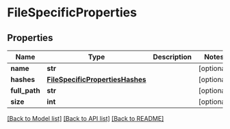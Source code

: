 # FileSpecificProperties

## Properties
Name | Type | Description | Notes
------------ | ------------- | ------------- | -------------
**name** | **str** |  | [optional] 
**hashes** | [**FileSpecificPropertiesHashes**](FileSpecificPropertiesHashes.md) |  | [optional] 
**full_path** | **str** |  | [optional] 
**size** | **int** |  | [optional] 

[[Back to Model list]](../README.md#documentation-for-models) [[Back to API list]](../README.md#documentation-for-api-endpoints) [[Back to README]](../README.md)


